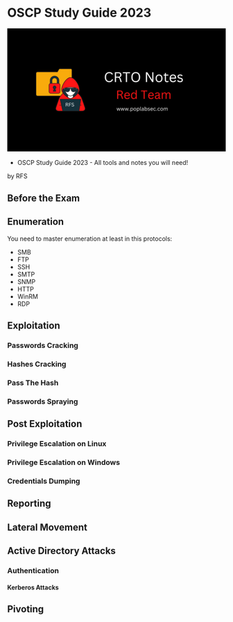 # OSCP Study Guide 2023
![OSCP Study Guide 2023!](https://raw.githubusercontent.com/rfs85/Index/main/images/CRTO%20Notes.png "OSCP Study Guide 2023")

- OSCP Study Guide 2023 - All tools and notes you will need!

by RFS


## Before the Exam


## Enumeration

You need to master enumeration at least in this protocols:

- SMB
- FTP
- SSH
- SMTP
- SNMP
- HTTP
- WinRM
- RDP

## Exploitation

### Passwords Cracking
### Hashes Cracking
### Pass The Hash
### Passwords Spraying

## Post Exploitation

### Privilege Escalation on Linux
### Privilege Escalation on Windows
### Credentials Dumping


## Reporting

## Lateral Movement


## Active Directory Attacks


### Authentication

#### Kerberos Attacks

## Pivoting
